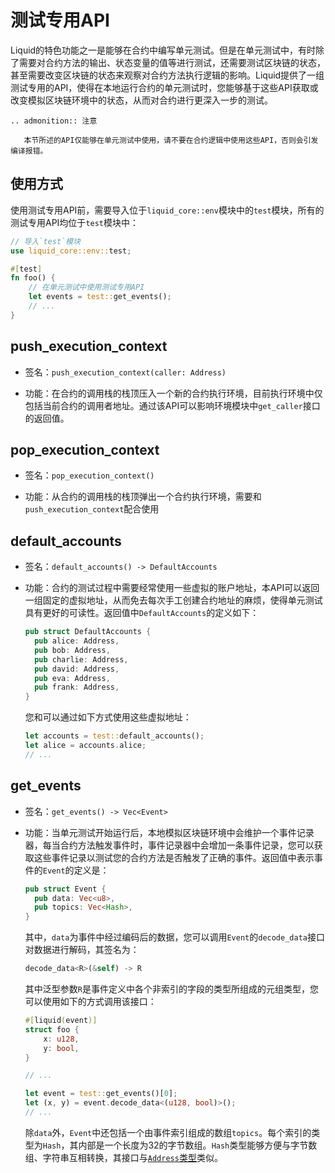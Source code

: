 # 测试专用API

Liquid的特色功能之一是能够在合约中编写单元测试。但是在单元测试中，有时除了需要对合约方法的输出、状态变量的值等进行测试，还需要测试区块链的状态，甚至需要改变区块链的状态来观察对合约方法执行逻辑的影响。Liquid提供了一组测试专用的API，使得在本地运行合约的单元测试时，您能够基于这些API获取或改变模拟区块链环境中的状态，从而对合约进行更深入一步的测试。

```eval_rst
.. admonition:: 注意

   本节所述的API仅能够在单元测试中使用，请不要在合约逻辑中使用这些API，否则会引发编译报错。
```

## 使用方式

使用测试专用API前，需要导入位于`liquid_core::env`模块中的`test`模块，所有的测试专用API均位于`test`模块中：

```rust
// 导入`test`模块
use liquid_core::env::test;

#[test]
fn foo() {
    // 在单元测试中使用测试专用API
    let events = test::get_events();
    // ...
}
```

## push_execution_context

- 签名：`push_execution_context(caller: Address)`

- 功能：在合约的调用栈的栈顶压入一个新的合约执行环境，目前执行环境中仅包括当前合约的调用者地址。通过该API可以影响环境模块中`get_caller`接口的返回值。

## pop_execution_context

- 签名：`pop_execution_context()`

- 功能：从合约的调用栈的栈顶弹出一个合约执行环境，需要和`push_execution_context`配合使用

## default_accounts

- 签名：`default_accounts() -> DefaultAccounts`

- 功能：合约的测试过程中需要经常使用一些虚拟的账户地址，本API可以返回一组固定的虚拟地址，从而免去每次手工创建合约地址的麻烦，使得单元测试具有更好的可读性。返回值中`DefaultAccounts`的定义如下：

  ```rust
  pub struct DefaultAccounts {
    pub alice: Address,
    pub bob: Address,
    pub charlie: Address,
    pub david: Address,
    pub eva: Address,
    pub frank: Address,
  }
  ```

  您和可以通过如下方式使用这些虚拟地址：

  ```rust
  let accounts = test::default_accounts();
  let alice = accounts.alice;
  // ...
  ```

## get_events

- 签名：`get_events() -> Vec<Event>`

- 功能：当单元测试开始运行后，本地模拟区块链环境中会维护一个事件记录器，每当合约方法触发事件时，事件记录器中会增加一条事件记录，您可以获取这些事件记录以测试您的合约方法是否触发了正确的事件。返回值中表示事件的`Event`的定义是：

  ```rust
  pub struct Event {
    pub data: Vec<u8>,
    pub topics: Vec<Hash>,
  }
  ```

  其中，`data`为事件中经过编码后的数据，您可以调用`Event`的`decode_data`接口对数据进行解码，其签名为：

  ```rust
  decode_data<R>(&self) -> R
  ```

  其中泛型参数`R`是事件定义中各个非索引的字段的类型所组成的元组类型，您可以使用如下的方式调用该接口：

  ```rust
  #[liquid(event)]
  struct foo {
      x: u128,
      y: bool,
  }

  // ...

  let event = test::get_events()[0];
  let (x, y) = event.decode_data<(u128, bool)>();
  // ...
  ```

  除`data`外，`Event`中还包括一个由事件索引组成的数组`topics`。每个索引的类型为`Hash`，其内部是一个长度为32的字节数组。`Hash`类型能够方便与字节数组、字符串互相转换，其接口与[`Address`类型](./types.html#Address)类似。
